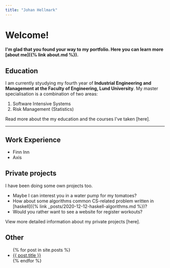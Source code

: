 ```yaml
---
title: "Johan Hellmark"
---
```

# Welcome! 

#### I'm glad that you found your way to my portfolio. Here you can learn more [about me]({% link about.md %}).

## Education
I am currently styudying my fourth year of **Industrial Engineering and Management at the Faculty of Engineering, Lund University**. My master specialisation is a combination of two areas:  
1. Software Intensive Systems 
2. Risk Management (Statistics)

Read more about the my education and the courses I've taken [here]. 

---

## Work Experience 
- Finn Inn 
- Axis 

## Private projects
I have been doing some own projects too.
- Maybe I can interest you in a water pump for my tomatoes? 
- How about some algorithms common CS-related problem written in [haskell]({% link _posts/2020-12-12-haskell-algorithms.md %})? 
- Would you rather want to see a website for register workouts? 

View more detailed information about my private projects [here]. 

## Other 

<ul>
  {% for post in site.posts %}
    <li>
      <a href="{{ post.url }}">{{ post.title }}</a>
    </li>
  {% endfor %}
</ul>
